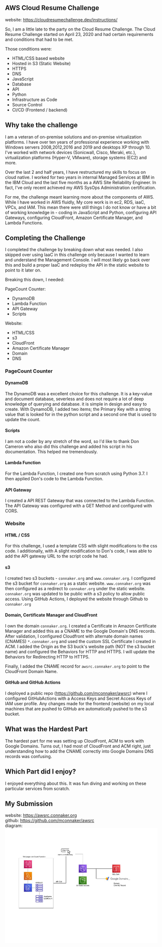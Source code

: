 ## AWS Cloud Resume Challenge
website: https://cloudresumechallenge.dev/instructions/

So, I am a little late to the party on the Cloud Resume Challenge. The Cloud Resume Challenge started on April 23, 2020 and had certain requirements and conditions that had to be met.

Those conditions were:
- HTML/CSS based website
- Hosted in S3 (Static Website)
- HTTPS
- DNS
- JavaScript
- Database
- API
- Python
- Infrastructure as Code
- Source Control
- CI/CD (Frontend / backend)

## Why take the challenge
I am a veteran of on-premise solutions and on-premise virtualization platforms. I have over ten years of professional experience working with Windows servers 2008,2012,2016 and 2019 and desktops XP through 10. I've worked with network devices (Sonicwall, Cisco, Meraki, etc.), virtualization platforms (Hyper-V, VMware), storage systems (EC2) and more.

Over the last 2 and half years, I have restructured my skills to focus on cloud native. I worked for two years in internal Managed Services at IBM in the IBM Cloud and the last five months as a AWS Site Reliability Engineer. In fact, I've only recent achieved my AWS SysOps Administration certification.

For me, the challenge meant learning more about the components of AWS. While I have worked in AWS fluidly, My core work is in ec2, RDS, iaaC, VPCs, and IAM. This mean there were still things I do not know or have a bit of working knowledge in - coding in JavaScript and Python, configuring API Gateways, configuring CloudFront, Amazon Certificate Manager, and Lambda Functions.

## Completing the Challenge
I completed the challenge by breaking down what was needed. I also skipped over using IaaC in this challenge only because I wanted to learn and understand the Management Console. I will most likely go back over this and build a proper IaaC and redeploy the API in the static website to point to it later on.

Breaking this down, I needed:

PageCount Counter:
- DynamoDB
- Lambda Function
- API Gateway
- Scripts

Website:
- HTML/CSS
- s3
- CloudFront
- Amazon Certificate Manager
- Domain
- DNS

### PageCount Counter

#### DynamoDB
The DynamoDB was a excellent choice for this challenge. It is a key-value and document database, severless and does not require a lot of deep knowledge of querying and database. it is simple in design and easy to create. With DynamoDB, I added two items; the Primary Key with a string value that is looked for in the python script and a second one that is used to update the count.

#### Scripts
I am not a coder by any stretch of the word, so I'd like to thank Don Cameron who also did this challenge and added his script in his documentation. This helped me tremendously.

#### Lambda Function
For the Lambda Function, I created one from scratch using Python 3.7. I then applied Don's code to the Lambda Function.

#### API Gateway
I created a API REST Gateway that was connected to the Lambda Function. The API Gateway was configured with a GET Method and configured with CORS. 

### Website

#### HTML / CSS
For this challenge, I used a template CSS with slight modifications to the css code. I additionally, with A slight modification to Don's code, I was able to add the API gateway URL to the script code he had.

#### s3
I created two s3 buckets - `connaker.org` and `www.connaker.org`. I configured the s3 bucket for `connaker.org` as a static website. `www.connaker.org` was then configured as a redirect to `connaker.org` under the static website. `connaker.org` was updated to be public with a s3 policy to allow public access. Using GitHub Actions, I deployed the website through Github to `connaker.org`

#### Domain, Certificate Manager and CloudFront
I own the domain `connaker.org`. I created a Certificate in Amazon Certificate Manager and added this as a CNAME to the Google Domain's DNS records. After validation, I configured Cloudfront with alternate domain names (CNAMES) `*.connaker.org` and used the custom SSL Certificate I created in ACM. I added the Origin as the S3 buck's website path (NOT the s3 bucket name) and configured the Behaviors for HTTP and HTTPS. I will update the Behaviors for Redirecting HTTP to HTTPS.

Finally, I added the CNAME record for `awsrc.connaker.org` to point to the CloudFront Domain Name.

#### GitHub and GitHub Actions
I deployed a public repo (https://github.com/mconnaker/awsrc) where I configured GitHubActions with a Access Keys and Secret Access Keys of IAM user profile. Any changes made for the frontend (website) on my local machines that are pushed to GitHub are automatically pushed to the s3 bucket.

## What was the Hardest Part
The hardest part for me was setting up CloudFront, ACM to work with Google Domains. Turns out, I had most of CloudFront and ACM right, just understanding how to add the CNAME correctly into Google Domains DNS records was confusing.

## Which Part did I enjoy?
I enjoyed everything about this. It was fun diving and working on these particular services from scratch.


## My Submission
website: https://awsrc.connaker.org <br>
github: https://github.com/mconnaker/awsrc <br>
diagram:
![AWSRC](AWSRC.jpg)

